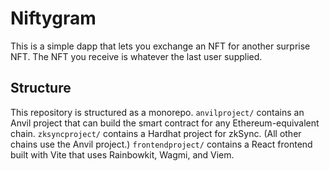# Niftygram

This is a simple dapp that lets you exchange an NFT for another surprise NFT. The NFT you receive is whatever the last user supplied.

## Structure

This repository is structured as a monorepo. `anvilproject/` contains an Anvil project that can build the smart contract for any Ethereum-equivalent chain. `zksyncproject/` contains a Hardhat project for zkSync. (All other chains use the Anvil project.) `frontendproject/` contains a React frontend built with Vite that uses Rainbowkit, Wagmi, and Viem.
